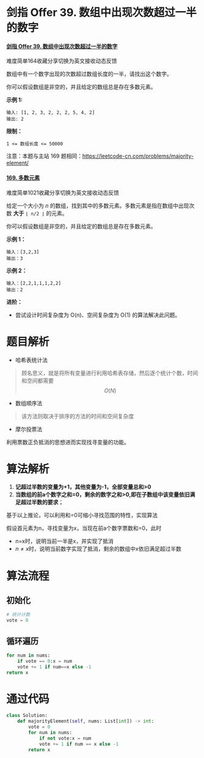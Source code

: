 # 剑指 Offer 39. 数组中出现次数超过一半的数字

#### [剑指 Offer 39. 数组中出现次数超过一半的数字](https://leetcode-cn.com/problems/shu-zu-zhong-chu-xian-ci-shu-chao-guo-yi-ban-de-shu-zi-lcof/)

难度简单164收藏分享切换为英文接收动态反馈

数组中有一个数字出现的次数超过数组长度的一半，请找出这个数字。

你可以假设数组是非空的，并且给定的数组总是存在多数元素。

**示例 1:**

```
输入: [1, 2, 3, 2, 2, 2, 5, 4, 2]
输出: 2
```

**限制：**

```
1 <= 数组长度 <= 50000
```

注意：本题与主站 169 题相同：https://leetcode-cn.com/problems/majority-element/

####  [169. 多数元素](https://leetcode-cn.com/problems/majority-element/)

难度简单1021收藏分享切换为英文接收动态反馈

给定一个大小为 *n* 的数组，找到其中的多数元素。多数元素是指在数组中出现次数 **大于** `⌊ n/2 ⌋` 的元素。

你可以假设数组是非空的，并且给定的数组总是存在多数元素。

**示例 1：**

```
输入：[3,2,3]
输出：3
```

**示例 2：**

```
输入：[2,2,1,1,1,2,2]
输出：2
```

**进阶：**

- 尝试设计时间复杂度为 O(n)、空间复杂度为 O(1) 的算法解决此问题。



# 题目解析

- 哈希表统计法

> 顾名思义，就是将所有变量进行利用哈希表存储，然后逐个统计个数，时间和空间都需要$$O(N)$$

- 数组顺序法

> 该方法则取决于排序的方法的时间和空间复杂度

- 摩尔投票法

利用票数正负抵消的思想进而实现找寻变量的功能。

# 算法解析

1. **记超过半数的变量为+1，其他变量为-1，全部变量总和>0**
2. **当数组的前a个数字之和=0，剩余的数字之和>0,即在子数组中该变量依旧满足超过半数的要求**；

基于以上推论，可以利用和=0可缩小寻找范围的特性，实现算法

假设首元素为n，寻找变量为x，当现在前a个数字票数和=0，此时

- n=x时，说明当前一半是x，并实现了抵消
- $n \neq x$时，说明当前数字实现了抵消，剩余的数组中x依旧满足超过半数

# 算法流程

## 初始化

```python
# 统计计数
vote = 0
```

## 循环遍历

```python
for num in nums:
    if vote == 0:x = num
    vote += 1 if num==x else -1
return x
```

# 通过代码

```python
class Solution:
    def majorityElement(self, nums: List[int]) -> int:
        vote = 0
        for num in nums:
            if not vote:x = num
            vote += 1 if num == x else -1
        return x
```

